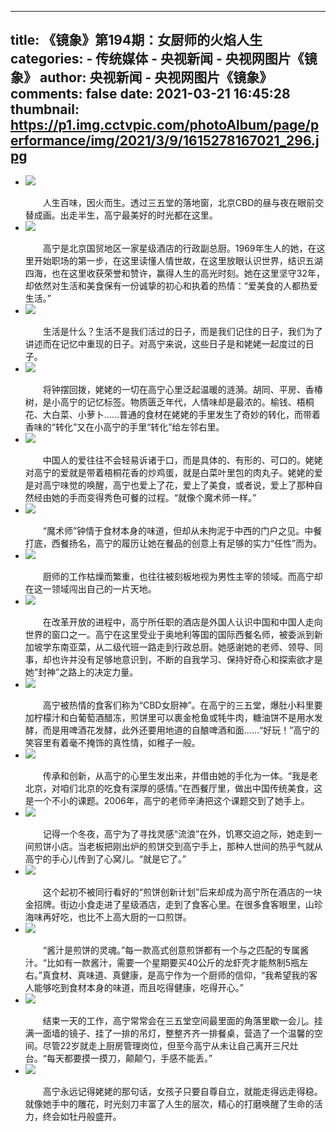 
---
title: 《镜象》第194期：女厨师的火焰人生
categories: 
    - 传统媒体
    - 央视新闻 - 央视网图片《镜象》
author: 央视新闻 - 央视网图片《镜象》
comments: false
date: 2021-03-21 16:45:28
thumbnail: https://p1.img.cctvpic.com/photoAlbum/page/performance/img/2021/3/9/1615278167021_296.jpg
---

<div>   
<ul>



<li>
<div class="img">
<img src="https://p1.img.cctvpic.com/photoAlbum/page/performance/img/2021/3/9/1615278167021_296.jpg" referrerpolicy="no-referrer">
</div>
<div class="vspace" style="height:17px;"></div>
<div class="text">
<div class="textl">
<span></span><em></em>
</div>
<div class="textr">
　　人生百味，因火而生。透过三五堂的落地窗，北京CBD的昼与夜在眼前交替成画。出走半生，高宁最美好的时光都在这里。
</div>
</div>
</li>



<li>
<div class="img">
<img src="https://p1.img.cctvpic.com/photoAlbum/page/performance/img/2021/3/9/1615277385966_702.jpg" referrerpolicy="no-referrer">
</div>
<div class="vspace" style="height:17px;"></div>
<div class="text">
<div class="textl">
<span></span><em></em>
</div>
<div class="textr">
　　高宁是北京国贸地区一家星级酒店的行政副总厨。1969年生人的她，在这里开始职场的第一步，在这里读懂人情世故，在这里放眼认识世界，结识五湖四海，也在这里收获荣誉和赞许，赢得人生的高光时刻。她在这里坚守32年，却依然对生活和美食保有一份诚挚的初心和执着的热情：“爱美食的人都热爱生活。”
</div>
</div>
</li>



<li>
<div class="img">
<img src="https://p3.img.cctvpic.com/photoAlbum/page/performance/img/2021/3/9/1615277419185_208.jpg" referrerpolicy="no-referrer">
</div>
<div class="vspace" style="height:17px;"></div>
<div class="text">
<div class="textl">
<span></span><em></em>
</div>
<div class="textr">
　　生活是什么？生活不是我们活过的日子，而是我们记住的日子，我们为了讲述而在记忆中重现的日子。对高宁来说，这些日子是和姥姥一起度过的日子。
</div>
</div>
</li>



<li>
<div class="img">
<img src="https://p4.img.cctvpic.com/photoAlbum/page/performance/img/2021/3/9/1615277498573_667.jpg" referrerpolicy="no-referrer">
</div>
<div class="vspace" style="height:17px;"></div>
<div class="text">
<div class="textl">
<span></span><em></em>
</div>
<div class="textr">
　　将钟摆回拨，姥姥的一切在高宁心里泛起温暖的涟漪。胡同、平房、香椿树，是小高宁的记忆标签。物质匮乏年代，人情味却是最浓的。榆钱、梧桐花、大白菜、小萝卜……普通的食材在姥姥的手里发生了奇妙的转化，而带着香味的“转化”又在小高宁的手里“转化”给左邻右里。
</div>
</div>
</li>



<li>
<div class="img">
<img src="https://p4.img.cctvpic.com/photoAlbum/page/performance/img/2021/3/9/1615278245236_387.jpg" referrerpolicy="no-referrer">
</div>
<div class="vspace" style="height:17px;"></div>
<div class="text">
<div class="textl">
<span></span><em></em>
</div>
<div class="textr">
　　中国人的爱往往不会轻易诉诸于口，而是具体的、有形的、可口的。姥姥对高宁的爱就是带着梧桐花香的炒鸡蛋，就是白菜叶里包的肉丸子。姥姥的爱是对高宁味觉的唤醒，高宁也爱上了花，爱上了美食，或者说，爱上了那种自然经由她的手而变得秀色可餐的过程。“就像个魔术师一样。”
</div>
</div>
</li>



<li>
<div class="img">
<img src="https://p4.img.cctvpic.com/photoAlbum/page/performance/img/2021/3/9/1615277570289_656.jpg" referrerpolicy="no-referrer">
</div>
<div class="vspace" style="height:17px;"></div>
<div class="text">
<div class="textl">
<span></span><em></em>
</div>
<div class="textr">
　　“魔术师”钟情于食材本身的味道，但却从未拘泥于中西的门户之见。中餐打底，西餐扬名，高宁的履历让她在餐品的创意上有足够的实力“任性”而为。
</div>
</div>
</li>



<li>
<div class="img">
<img src="https://p5.img.cctvpic.com/photoAlbum/page/performance/img/2021/3/9/1615277596492_621.jpg" referrerpolicy="no-referrer">
</div>
<div class="vspace" style="height:17px;"></div>
<div class="text">
<div class="textl">
<span></span><em></em>
</div>
<div class="textr">
　　厨师的工作枯燥而繁重，也往往被刻板地视为男性主宰的领域。而高宁却在这一领域闯出自己的一片天地。
</div>
</div>
</li>



<li>
<div class="img">
<img src="https://p4.img.cctvpic.com/photoAlbum/page/performance/img/2021/3/9/1615277922325_356.jpg" referrerpolicy="no-referrer">
</div>
<div class="vspace" style="height:17px;"></div>
<div class="text">
<div class="textl">
<span></span><em></em>
</div>
<div class="textr">
　　在改革开放的进程中，高宁所任职的酒店是外国人认识中国和中国人走向世界的窗口之一。高宁在这里受业于奥地利等国的国际西餐名师，被委派到新加坡学东南亚菜，从二级代班一路走到行政总厨。她感谢她的老师、领导、同事，却也许并没有足够地意识到，不断的自我学习、保持好奇心和探索欲才是她“封神”之路上的决定力量。
</div>
</div>
</li>



<li>
<div class="img">
<img src="https://p4.img.cctvpic.com/photoAlbum/page/performance/img/2021/3/9/1615277686636_428.jpg" referrerpolicy="no-referrer">
</div>
<div class="vspace" style="height:17px;"></div>
<div class="text">
<div class="textl">
<span></span><em></em>
</div>
<div class="textr">
　　高宁被热情的食客们称为“CBD女厨神”。在高宁的三五堂，爆肚小料里要加柠檬汁和白葡萄酒醋冻，煎饼里可以裹金枪鱼或牦牛肉，糖油饼不是用水发酵，而是用啤酒花发酵，此外还要用地道的自酿啤酒和面……“好玩！”高宁的笑容里有着毫不掩饰的真性情，如稚子一般。
</div>
</div>
</li>



<li>
<div class="img">
<img src="https://p2.img.cctvpic.com/photoAlbum/page/performance/img/2021/3/9/1615277976562_593.jpg" referrerpolicy="no-referrer">
</div>
<div class="vspace" style="height:17px;"></div>
<div class="text">
<div class="textl">
<span></span><em></em>
</div>
<div class="textr">
　　传承和创新，从高宁的心里生发出来，并借由她的手化为一体。“我是老北京，对咱们北京的吃食有深厚的感情。”在西餐厅里，做出中国传统美食，这是一个不小的课题。2006年，高宁的老师辛涛把这个课题交到了她手上。
</div>
</div>
</li>



<li>
<div class="img">
<img src="https://p3.img.cctvpic.com/photoAlbum/page/performance/img/2021/3/9/1615277741632_795.jpg" referrerpolicy="no-referrer">
</div>
<div class="vspace" style="height:17px;"></div>
<div class="text">
<div class="textl">
<span></span><em></em>
</div>
<div class="textr">
　　记得一个冬夜，高宁为了寻找灵感“流浪”在外，饥寒交迫之际，她走到一间煎饼小店。当老板把刚出炉的煎饼交到高宁手上，那种人世间的热乎气就从高宁的手心儿传到了心窝儿。“就是它了。”
</div>
</div>
</li>



<li>
<div class="img">
<img src="https://p3.img.cctvpic.com/photoAlbum/page/performance/img/2021/3/9/1615277765130_790.jpg" referrerpolicy="no-referrer">
</div>
<div class="vspace" style="height:17px;"></div>
<div class="text">
<div class="textl">
<span></span><em></em>
</div>
<div class="textr">
　　这个起初不被同行看好的“煎饼创新计划”后来却成为高宁所在酒店的一块金招牌。街边小食走进了星级酒店，走到了食客心里。在很多食客眼里，山珍海味再好吃，也比不上高大厨的一口煎饼。
</div>
</div>
</li>



<li>
<div class="img">
<img src="https://p4.img.cctvpic.com/photoAlbum/page/performance/img/2021/3/9/1615277829751_878.jpg" referrerpolicy="no-referrer">
</div>
<div class="vspace" style="height:17px;"></div>
<div class="text">
<div class="textl">
<span></span><em></em>
</div>
<div class="textr">
　　“酱汁是煎饼的灵魂。”每一款高式创意煎饼都有一个与之匹配的专属酱汁。“比如有一款酱汁，需要一个星期要买40公斤的龙虾壳才能熬制5瓶左右。”真食材、真味道、真健康，是高宁作为一个厨师的信仰，“我希望我的客人能够吃到食材本身的味道，而且吃得健康，吃得开心。”
</div>
</div>
</li>



<li>
<div class="img">
<img src="https://p4.img.cctvpic.com/photoAlbum/page/performance/img/2021/3/9/1615278003837_324.jpg" referrerpolicy="no-referrer">
</div>
<div class="vspace" style="height:17px;"></div>
<div class="text">
<div class="textl">
<span></span><em></em>
</div>
<div class="textr">
　　结束一天的工作，高宁常常会在三五堂空间最里面的角落里歇一会儿。挂满一面墙的镜子、挂了一排的吊灯，整整齐齐一排餐桌，营造了一个温馨的空间。尽管22岁就走上厨房管理岗位，但至今高宁从未让自己离开三尺灶台。“每天都要摸一摸刀，颠颠勺，手感不能丢。”
</div>
</div>
</li>



<li>
<div class="img">
<img src="https://p2.img.cctvpic.com/photoAlbum/page/performance/img/2021/3/9/1615278025997_354.jpg" referrerpolicy="no-referrer">
</div>
<div class="vspace" style="height:17px;"></div>
<div class="text">
<div class="textl">
<span></span><em></em>
</div>
<div class="textr">
　　高宁永远记得姥姥的那句话，女孩子只要自尊自立，就能走得远走得稳。就像她手中的雕花，时光刻刀丰富了人生的层次，精心的打磨唤醒了生命的活力，终会如牡丹般盛开。
</div>
</div>
</li>



</ul>
<div class="vspace" style="height:17px;"></div>
  
</div>
            